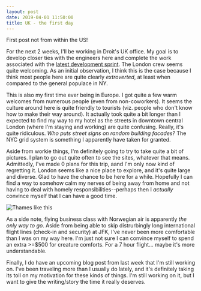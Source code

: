 ```yaml
---
layout: post
date: 2019-04-01 11:50:00
title: UK - the first day
---
```


First post not from within the US!

For the next 2 weeks, I'll be working in Droit's UK office. My goal
is to develop closer ties with the engineers here and complete the
work associated with the
[latest development sprint](https://github.com/droitfintech/nuvo/milestone/10).
The London crew seems quite welcoming. As an initial observation,
I think this is the case because I think most people here are
quite clearly _extroverted_, at least when compared to the general
populace in NY.

This is also my first time ever being in Europe. I got quite a few
warm welcomes from numerous people (even from non-coworkers). It
seems the culture around here is quite friendly to tourists (viz.
people who don't know how to make their way around). It actually
took quite a bit longer than I expected to find my way to my hotel
as the streets in downtown central London (where I'm staying and working)
are quite confusing. Really, it's quite ridiculous. _Who puts street
signs on random building facades?_ The NYC grid system is something
I apparently have taken for granted.

Aside from workie things, I'm definitely going to try to take
quite a bit of pictures. I plan to go out quite often to see the
sites, whatever that means. Admittedly, I've made 0 plans for this trip,
aand I'm only now kind of regretting it. London seems like a nice place
to explore, and it's quite large and diverse. Glad to have the chance
to be here for a while. Hopefully I can find a way to somehow calm
my nerves of being away from home and not having to deal with homely
responsibilities--perhaps then I _actually_ convince myself that I
can have a good time.

![Thames like this](/images/thames.jpg)

As a side note, flying business class with Norwegian air is apparently
_the only way to go_. Aside from being able to skip distrurbingly long
international flight lines (check-in and security) at JFK, I've never
been more comfortable than I was on my way here. I'm just not sure I
can convince myself to spend an extra >=$500 for creature comforts.
For a 7 hour flight... maybe it's more understandable.

Finally, I do have an upcoming blog post from last week that I'm still
working on. I've been traveling more than I usually do lately, and it's
definitely taking its toll on my motivation for these kinds of things.
I'm still working on it, but I want to give the writing/story the time
it really deserves.
